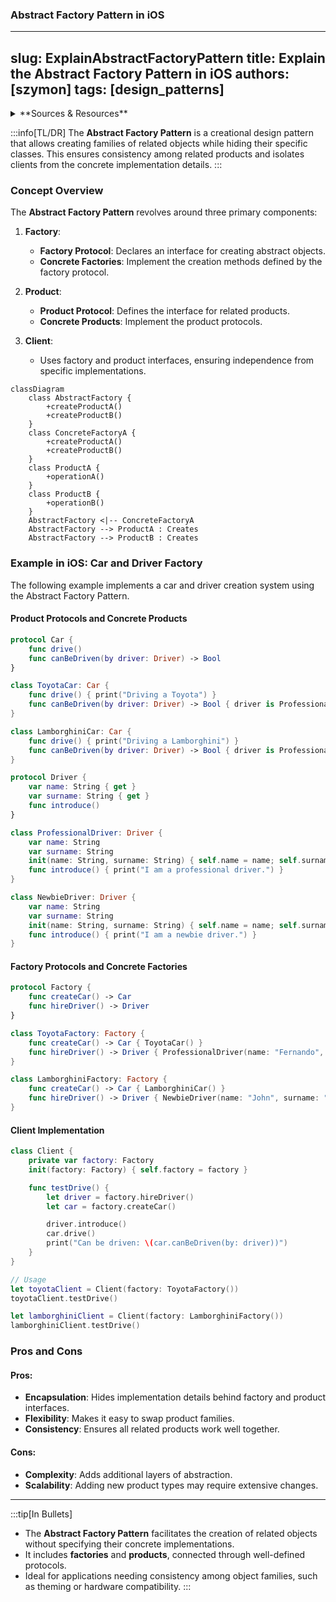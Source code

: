 ### Abstract Factory Pattern in iOS
---
slug: ExplainAbstractFactoryPattern
title: Explain the Abstract Factory Pattern in iOS
authors: [szymon]
tags: [design_patterns]
---

<details>
  <summary>**Sources & Resources**</summary>

  **Main Source**: [Abstract Factory | Refactoring Guru](https://refactoring.guru/design-patterns/abstract-factory)

  **Further Reading**:
  - [Abstract Factory | SwiftyLion](https://swiftylion.com/articles/abstract-factory)
  - [Abstract Factory | Design Patterns In Swift](https://github.com/ochococo/Design-Patterns-In-Swift?tab=readme-ov-file#-abstract-factory)
</details>

:::info[TL/DR]
The **Abstract Factory Pattern** is a creational design pattern that allows creating families of related objects while hiding their specific classes. This ensures consistency among related products and isolates clients from the concrete implementation details.
:::

### Concept Overview

The **Abstract Factory Pattern** revolves around three primary components:

1. **Factory**:
   - **Factory Protocol**: Declares an interface for creating abstract objects.
   - **Concrete Factories**: Implement the creation methods defined by the factory protocol.
   
2. **Product**:
   - **Product Protocol**: Defines the interface for related products.
   - **Concrete Products**: Implement the product protocols.

3. **Client**:
   - Uses factory and product interfaces, ensuring independence from specific implementations.

```mermaid
classDiagram
    class AbstractFactory {
        +createProductA()
        +createProductB()
    }
    class ConcreteFactoryA {
        +createProductA()
        +createProductB()
    }
    class ProductA {
        +operationA()
    }
    class ProductB {
        +operationB()
    }
    AbstractFactory <|-- ConcreteFactoryA
    AbstractFactory --> ProductA : Creates
    AbstractFactory --> ProductB : Creates
```

### Example in iOS: Car and Driver Factory

The following example implements a car and driver creation system using the Abstract Factory Pattern.

#### Product Protocols and Concrete Products
```swift
protocol Car {
    func drive()
    func canBeDriven(by driver: Driver) -> Bool
}

class ToyotaCar: Car {
    func drive() { print("Driving a Toyota") }
    func canBeDriven(by driver: Driver) -> Bool { driver is ProfessionalDriver }
}

class LamborghiniCar: Car {
    func drive() { print("Driving a Lamborghini") }
    func canBeDriven(by driver: Driver) -> Bool { driver is ProfessionalDriver }
}

protocol Driver {
    var name: String { get }
    var surname: String { get }
    func introduce()
}

class ProfessionalDriver: Driver {
    var name: String
    var surname: String
    init(name: String, surname: String) { self.name = name; self.surname = surname }
    func introduce() { print("I am a professional driver.") }
}

class NewbieDriver: Driver {
    var name: String
    var surname: String
    init(name: String, surname: String) { self.name = name; self.surname = surname }
    func introduce() { print("I am a newbie driver.") }
}
```

#### Factory Protocols and Concrete Factories
```swift
protocol Factory {
    func createCar() -> Car
    func hireDriver() -> Driver
}

class ToyotaFactory: Factory {
    func createCar() -> Car { ToyotaCar() }
    func hireDriver() -> Driver { ProfessionalDriver(name: "Fernando", surname: "Alonso") }
}

class LamborghiniFactory: Factory {
    func createCar() -> Car { LamborghiniCar() }
    func hireDriver() -> Driver { NewbieDriver(name: "John", surname: "Smith") }
}
```

#### Client Implementation
```swift
class Client {
    private var factory: Factory
    init(factory: Factory) { self.factory = factory }

    func testDrive() {
        let driver = factory.hireDriver()
        let car = factory.createCar()

        driver.introduce()
        car.drive()
        print("Can be driven: \(car.canBeDriven(by: driver))")
    }
}

// Usage
let toyotaClient = Client(factory: ToyotaFactory())
toyotaClient.testDrive()

let lamborghiniClient = Client(factory: LamborghiniFactory())
lamborghiniClient.testDrive()
```

### Pros and Cons

#### Pros:
- **Encapsulation**: Hides implementation details behind factory and product interfaces.
- **Flexibility**: Makes it easy to swap product families.
- **Consistency**: Ensures all related products work well together.

#### Cons:
- **Complexity**: Adds additional layers of abstraction.
- **Scalability**: Adding new product types may require extensive changes.

---

:::tip[In Bullets]
- The **Abstract Factory Pattern** facilitates the creation of related objects without specifying their concrete implementations.
- It includes **factories** and **products**, connected through well-defined protocols.
- Ideal for applications needing consistency among object families, such as theming or hardware compatibility.
:::